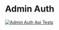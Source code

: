 # Admin Auth

[![Admin Auth Api Tests](https://github.com/rjiosum/iosum/actions/workflows/auth-test.yml/badge.svg)](https://github.com/rjiosum/iosum/actions/workflows/auth-test.yml)

